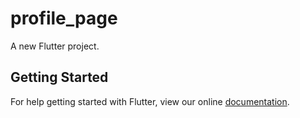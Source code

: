 # profile_page

A new Flutter project.

## Getting Started

For help getting started with Flutter, view our online
[documentation](https://flutter.io/).
